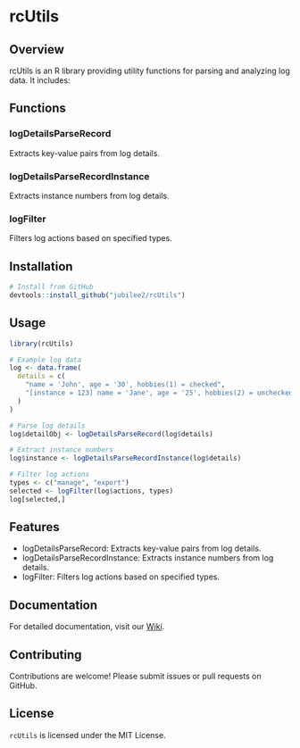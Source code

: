 # rcUtils

## Overview
rcUtils is an R library providing utility functions for parsing and analyzing log data. It includes:

## Functions
### logDetailsParseRecord
Extracts key-value pairs from log details.
### logDetailsParseRecordInstance
Extracts instance numbers from log details.
### logFilter
Filters log actions based on specified types.

## Installation
```R
# Install from GitHub
devtools::install_github("jubilee2/rcUtils")
```

## Usage
```R
library(rcUtils)

# Example log data
log <- data.frame(
  details = c(
    "name = 'John', age = '30', hobbies(1) = checked",
    "[instance = 123] name = 'Jane', age = '25', hobbies(2) = unchecked"
  )
)

# Parse log details
log$detailObj <- logDetailsParseRecord(log$details)

# Extract instance numbers
log$instance <- logDetailsParseRecordInstance(log$details)

# Filter log actions
types <- c("manage", "export")
selected <- logFilter(log$actions, types)
log[selected,]

```
## Features
  * logDetailsParseRecord: Extracts key-value pairs from log details.
  * logDetailsParseRecordInstance: Extracts instance numbers from log details.
  * logFilter: Filters log actions based on specified types.

## Documentation
For detailed documentation, visit our [Wiki](https://github.com/jubilee2/rcUtils/wiki).

## Contributing
Contributions are welcome! Please submit issues or pull requests on GitHub.

## License
`rcUtils` is licensed under the MIT License.
